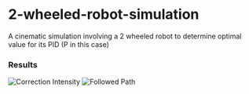 # 2-wheeled-robot-simulation
A cinematic simulation involving a 2 wheeled robot to determine optimal value for its PID (P in this case)

### Results
![Correction Intensity](src/omega.jpg)
![Followed Path](src/path.jpg)
